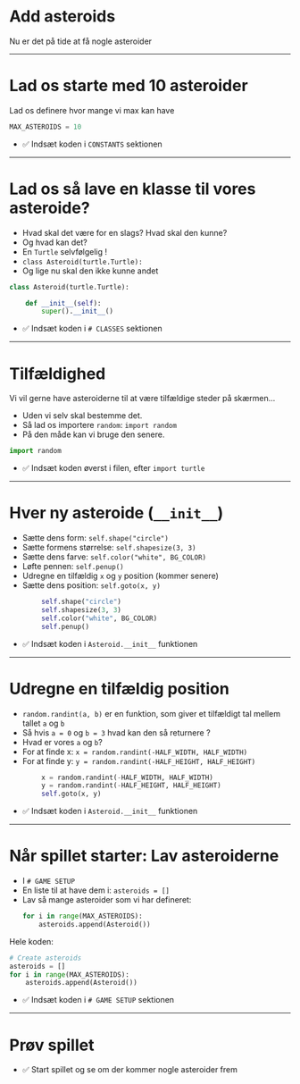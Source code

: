 # Add asteroids

Nu er det på tide at få nogle asteroider

---

# Lad os starte med 10 asteroider

Lad os definere hvor mange vi max kan have

```python
MAX_ASTEROIDS = 10
```

- ✅ Indsæt koden i `CONSTANTS` sektionen

---

# Lad os så lave en klasse til vores asteroide?

* Hvad skal det være for en slags? Hvad skal den kunne?
* Og hvad kan det?
* En `Turtle` selvfølgelig ! 
* `class Asteroid(turtle.Turtle):`
* Og lige nu skal den ikke kunne andet


```python
class Asteroid(turtle.Turtle):

    def __init__(self):
        super().__init__()    
```

- ✅ Indsæt koden i `# CLASSES` sektionen

---

# Tilfældighed

Vi vil gerne have asteroiderne til at være tilfældige steder på skærmen...

* Uden vi selv skal bestemme det.
* Så lad os importere `random`: `import random`
* På den måde kan vi bruge den senere.


```python
import random
```

- ✅ Indsæt koden øverst i filen, efter `import turtle`

--- 

# Hver ny asteroide (`__init__`)

* Sætte dens form: `self.shape("circle")`
* Sætte formens størrelse: `self.shapesize(3, 3)`
* Sætte dens farve: `self.color("white", BG_COLOR)`
* Løfte pennen: `self.penup()`
* Udregne en tilfældig `x` og `y` position (kommer senere)
* Sætte dens position: `self.goto(x, y)`


```python
        self.shape("circle")
        self.shapesize(3, 3)
        self.color("white", BG_COLOR)
        self.penup()
```

- ✅ Indsæt koden i `Asteroid.__init__` funktionen

--- 

# Udregne en tilfældig position

* `random.randint(a, b)` er en funktion, som giver et tilfældigt tal mellem tallet `a` og `b` 
* Så hvis `a = 0` og `b = 3` hvad kan den så returnere ?
* Hvad er vores `a` og `b`?
* For at finde x: `x = random.randint(-HALF_WIDTH, HALF_WIDTH)`
* For at finde y: `y = random.randint(-HALF_HEIGHT, HALF_HEIGHT)`

```python
        x = random.randint(-HALF_WIDTH, HALF_WIDTH)
        y = random.randint(-HALF_HEIGHT, HALF_HEIGHT)
        self.goto(x, y)
```

- ✅ Indsæt koden i `Asteroid.__init__` funktionen

--- 

# Når spillet starter: Lav asteroiderne

* I `# GAME SETUP`
* En liste til at have dem i: `asteroids = []`
* Lav så mange asteroider som vi har defineret:
    ```python
    for i in range(MAX_ASTEROIDS):
        asteroids.append(Asteroid())
    ```

Hele koden:

```python
# Create asteroids
asteroids = []
for i in range(MAX_ASTEROIDS):
    asteroids.append(Asteroid())
```

- ✅ Indsæt koden i `# GAME SETUP` sektionen

---

# Prøv spillet

- ✅ Start spillet og se om der kommer nogle asteroider frem

